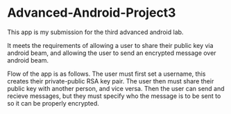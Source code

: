 # Advanced-Android-Project3
This app is my submission for the third advanced android lab.

It meets the requirements of allowing a user to share their public key via android beam, and allowing the user to send an encrypted message over android beam.

Flow of the app is as follows.
The user must first set a username, this creates their private-public RSA key pair.
The user then must share their public key with another person, and vice versa.
Then the user can send and recieve messages, but they must specify who the message is to be sent to so it can be properly encrypted.
